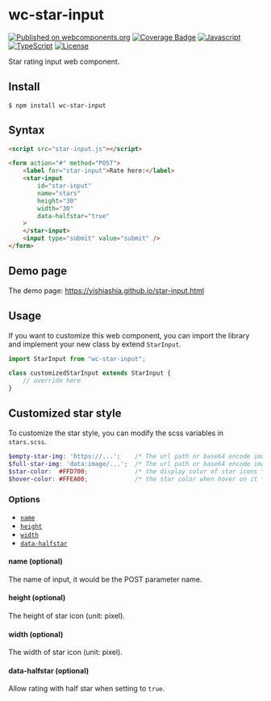 # wc-star-input

[![Published on webcomponents.org](https://img.shields.io/badge/webcomponents.org-published-blue.svg?style=flat-square)](https://www.webcomponents.org/element/wc-star-input)
[![Coverage Badge](https://img.shields.io/endpoint?style=flat-square&url=https://gist.githubusercontent.com/yishiashia/dee60aefdce58a7559baeb7c5deb3a8b/raw/7c17b27a85415002bdb2344fc73961917402d3a9/wc-star-input__heads_master.json)](https://gist.githubusercontent.com/yishiashia/dee60aefdce58a7559baeb7c5deb3a8b/raw/7c17b27a85415002bdb2344fc73961917402d3a9/wc-star-input__heads_master.json)
[![Javascript](https://img.shields.io/badge/ES-6%2B-ff69b4.svg?style=flat-square)](https://www.ecma-international.org/ecma-262/6.0/)
[![TypeScript](https://img.shields.io/badge/TypeScript-^4.7.4-blue?style=flat-square)](https://www.typescriptlang.org/)
[![License](https://img.shields.io/badge/license-MIT-green.svg?maxAge=2592000&style=flat-square)](https://opensource.org/licenses/MIT)

Star rating input web component.


## Install

    $ npm install wc-star-input

## Syntax

```html
<script src="star-input.js"></script>

<form action="#" method="POST">
    <label for="star-input">Rate here:</label>
    <star-input
        id="star-input"
        name="stars"
        height="30"
        width="30"
        data-halfstar="true"
    >
    </star-input>
    <input type="submit" value="submit" />
</form>
```

## Demo page
The demo page: https://yishiashia.github.io/star-input.html
## Usage

If you want to customize this web component, you can import the library and
implement your new class by extend `StarInput`.

```js
import StarInput from "wc-star-input";

class customizedStarInput extends StarInput {
    // override here
}

```

## Customized star style
To customize the star style, you can modify the scss variables in `stars.scss`.

```scss
$empty-star-img: 'https://...';    /* The url path or base64 encode image data string */
$full-star-img: 'data:image/...';  /* The url path or base64 encode image data string */
$star-color:  #FFD700;             /* the display color of star icons */
$hover-color: #FFEA00;             /* the star color when hover on it */
```

### Options

- [`name`](#name-optional)
- [`height`](#height-optional)
- [`width`](#width-optional)
- [`data-halfstar`](#data-halfstar-optional)

#### name (optional)

The name of input, it would be the POST parameter name.

#### height (optional)

The height of star icon (unit: pixel).

#### width (optional)

The width of star icon (unit: pixel).

#### data-halfstar (optional)

Allow rating with half star when setting to `true`.
